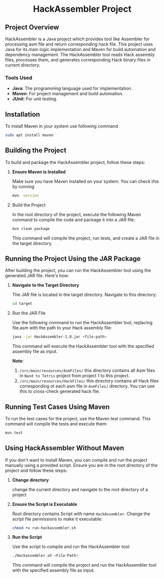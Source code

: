 # <center>  HackAssembler Project </center>

## Project Overview

HackAssembler is a Java project which provides tool like Assembler for processing asm file and return corresponding hack file. This project uses
Java for its main logic implementation and Maven for build automation and dependency management. The HackAssembler tool
reads Hack assembly files, processes them, and generates corresponding Hack binary files in current directory.

### Tools Used

- **Java**: The programming language used for implementation.
- **Maven**: For project management and build automation.
- **JUnit**: For unit testing.

## Installation 
To install Maven in your system use following command
```bash
sudo apt install maven
```

## Building the Project

To build and package the HackAssembler project, follow these steps:

1. **Ensure Maven is Installed**

   Make sure you have Maven installed on your system. You can check this by running:

   ```bash
   mvn -version
   ```

2. Build the Project

   In the root directory of the project, execute the following Maven command to compile the code and package it into a JAR
   file:

    ```bash
    mvn clean package
    ```
    This command will compile the project, run tests, and create a JAR file in the target directory.

## Running the Project Using the JAR Package

After building the project, you can run the HackAssembler tool using the generated JAR file. Here's how:

1. **Navigate to the Target Directory**

    The JAR file is located in the target directory. Navigate to this directory:

    ``` bash
    cd target
    ```
   
2. Run the JAR File

    Use the following command to run the HackAssembler tool, replacing file.asm with the path to your Hack assembly file:

    ```bash
    java -jar HackAssembler-1.0.jar <file-path> 
    ```
   
    This command will execute the HackAssembler tool with the specified assembly file as input.

    **Note**:  
    1. `/src/main/resources/AsmFiles/` this directory contains all Asm files in `Nand to Tetris` project from
    project 1 to this project. 
   2. `/src/main/resources/HackFiles/` this directory contains all Hack files corresponding ot each asm file in
      `AsmFiles/` directory. You can use this to cross-check generated hack file.
## Running Test Cases Using Maven

To run the test cases for the project, use the Maven test command. This command will compile the tests and execute them:
    
```bash
mvn test
```

## Using HackAssembler Without Maven

If you don't want to install Maven, you can compile and run the project manually using a provided script. Ensure you are in the root directory of the project and follow these steps:

1. **Change directory**
 
   change the current directory and navigate to the root directory of a project
 
2. **Ensure the Script is Executable**

    Root directory contains Script with name `HackAssembler`. Change the script file permissions to make it executable:

    ```bash
    chmod +x run-hackassembler.sh
    ```
   
3. **Run the Script**

    Use the script to compile and run the HackAssembler tool:
    
    ```bash
    ./Hackassembler.sh <File-Path> 
    ```

    This command will compile the project and run the HackAssembler tool with the specified assembly file as input.